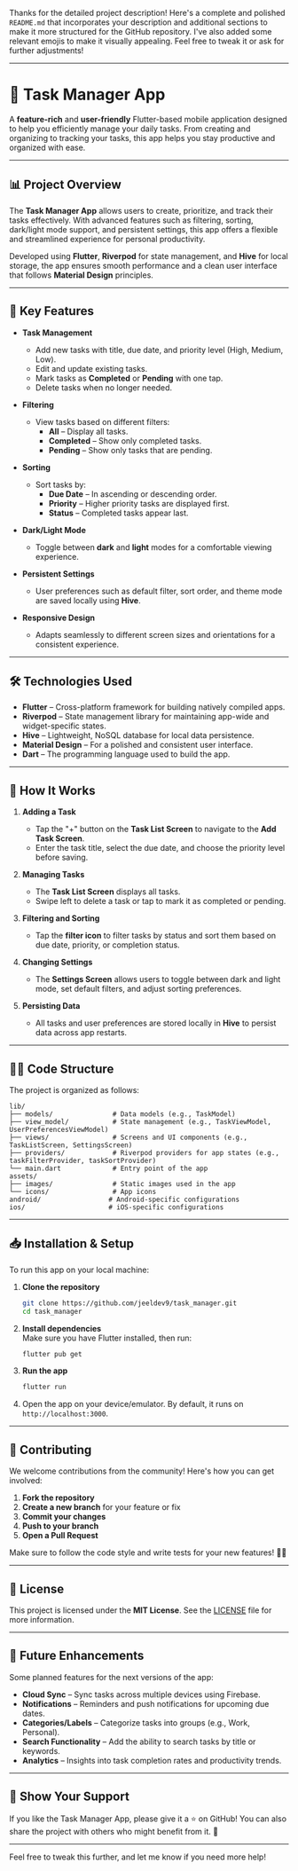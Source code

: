 Thanks for the detailed project description! Here's a complete and polished `README.md` that incorporates your description and additional sections to make it more structured for the GitHub repository. I've also added some relevant emojis to make it visually appealing. Feel free to tweak it or ask for further adjustments!

---

# 📝 **Task Manager App**  

A **feature-rich** and **user-friendly** Flutter-based mobile application designed to help you efficiently manage your daily tasks. From creating and organizing to tracking your tasks, this app helps you stay productive and organized with ease.  

---

## 📊 **Project Overview**  

The **Task Manager App** allows users to create, prioritize, and track their tasks effectively. With advanced features such as filtering, sorting, dark/light mode support, and persistent settings, this app offers a flexible and streamlined experience for personal productivity.

Developed using **Flutter**, **Riverpod** for state management, and **Hive** for local storage, the app ensures smooth performance and a clean user interface that follows **Material Design** principles.  

---

## 🌟 **Key Features**  

- **Task Management**  
  - Add new tasks with title, due date, and priority level (High, Medium, Low).  
  - Edit and update existing tasks.  
  - Mark tasks as **Completed** or **Pending** with one tap.  
  - Delete tasks when no longer needed.  

- **Filtering**  
  - View tasks based on different filters:  
    - **All** – Display all tasks.  
    - **Completed** – Show only completed tasks.  
    - **Pending** – Show only tasks that are pending.  

- **Sorting**  
  - Sort tasks by:  
    - **Due Date** – In ascending or descending order.  
    - **Priority** – Higher priority tasks are displayed first.  
    - **Status** – Completed tasks appear last.  

- **Dark/Light Mode**  
  - Toggle between **dark** and **light** modes for a comfortable viewing experience.  

- **Persistent Settings**  
  - User preferences such as default filter, sort order, and theme mode are saved locally using **Hive**.  

- **Responsive Design**  
  - Adapts seamlessly to different screen sizes and orientations for a consistent experience.  

---

## 🛠️ **Technologies Used**  

- **Flutter** – Cross-platform framework for building natively compiled apps.  
- **Riverpod** – State management library for maintaining app-wide and widget-specific states.  
- **Hive** – Lightweight, NoSQL database for local data persistence.  
- **Material Design** – For a polished and consistent user interface.  
- **Dart** – The programming language used to build the app.  

---

## 🚀 **How It Works**  

1. **Adding a Task**  
   - Tap the "+" button on the **Task List Screen** to navigate to the **Add Task Screen**.  
   - Enter the task title, select the due date, and choose the priority level before saving.  

2. **Managing Tasks**  
   - The **Task List Screen** displays all tasks.  
   - Swipe left to delete a task or tap to mark it as completed or pending.  

3. **Filtering and Sorting**  
   - Tap the **filter icon** to filter tasks by status and sort them based on due date, priority, or completion status.  

4. **Changing Settings**  
   - The **Settings Screen** allows users to toggle between dark and light mode, set default filters, and adjust sorting preferences.  

5. **Persisting Data**  
   - All tasks and user preferences are stored locally in **Hive** to persist data across app restarts.  

---

## 🧑‍💻 **Code Structure**  

The project is organized as follows:  

```
lib/
├── models/               # Data models (e.g., TaskModel)
├── view_model/           # State management (e.g., TaskViewModel, UserPreferencesViewModel)
├── views/                # Screens and UI components (e.g., TaskListScreen, SettingsScreen)
├── providers/            # Riverpod providers for app states (e.g., taskFilterProvider, taskSortProvider)
└── main.dart             # Entry point of the app
assets/
├── images/               # Static images used in the app
└── icons/                # App icons
android/                 # Android-specific configurations
ios/                     # iOS-specific configurations
```

---

## 📥 **Installation & Setup**  

To run this app on your local machine:

1. **Clone the repository**  
   ```bash
   git clone https://github.com/jeeldev9/task_manager.git
   cd task_manager
   ```

2. **Install dependencies**  
   Make sure you have Flutter installed, then run:  
   ```bash
   flutter pub get
   ```

3. **Run the app**  
   ```bash
   flutter run
   ```

4. Open the app on your device/emulator. By default, it runs on `http://localhost:3000`.  

---

## 🤝 **Contributing**  

We welcome contributions from the community! Here's how you can get involved:  

1. **Fork the repository**  
2. **Create a new branch** for your feature or fix  
3. **Commit your changes**  
4. **Push to your branch**  
5. **Open a Pull Request**  

Make sure to follow the code style and write tests for your new features! 🧑‍💻  

---

## 📄 **License**  

This project is licensed under the **MIT License**. See the [LICENSE](LICENSE) file for more information.  

---

## 🔮 **Future Enhancements**  

Some planned features for the next versions of the app:  

- **Cloud Sync** – Sync tasks across multiple devices using Firebase.  
- **Notifications** – Reminders and push notifications for upcoming due dates.  
- **Categories/Labels** – Categorize tasks into groups (e.g., Work, Personal).  
- **Search Functionality** – Add the ability to search tasks by title or keywords.  
- **Analytics** – Insights into task completion rates and productivity trends.  

---

## 👏 **Show Your Support**  

If you like the Task Manager App, please give it a ⭐ on GitHub! You can also share the project with others who might benefit from it. 🚀  

---

Feel free to tweak this further, and let me know if you need more help!